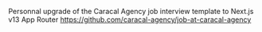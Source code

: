 Personnal upgrade of the Caracal Agency job interview template to Next.js v13 App Router
https://github.com/caracal-agency/job-at-caracal-agency